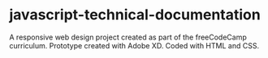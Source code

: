 # javascript-technical-documentation
A responsive web design project created as part of the freeCodeCamp curriculum. Prototype created with Adobe XD. Coded with HTML and CSS. 

